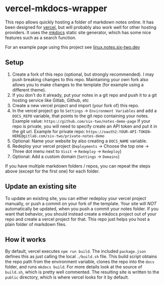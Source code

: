 # vercel-mkdocs-wrapper

This repo allows quickly hosting a folder of markdown notes online.
It has been designed for [vercel](https://vercel.com/), but will probably also work well for other hosting providers.
It uses the [mkdocs](https://www.mkdocs.org/) static site generator, which has some nice features such as a search function.

For an example page using this project see [linux.notes.six-two.dev](https://linux.notes.six-two.dev/)

## Setup

1. Create a fork of this repo (optional, but strongly recommended).
   I may push breaking changes to this repo.
   Maintaining your own fork also allows you to make changes to the template (for example using a different theme).
2. If you don't do it already, put your notes in a git repo and push it to a git hosting service like Gitlab, Github, etc
3. Create a new vercel project and import (your fork of) this repo.
4. In the vercel project go to `Settings` -> `Environment Variables` and add a `DOCS_REPO` variable, that points to the git repo containing your notes. Example value: `https://github.com/six-two/notes-demo-page`
   If your repo is private, you will need to specify create an API token and put it in the git url. Example for private repo: `https://oauth2:YOUR-API-TOKEN-HERE@gitlab.com/six-two/private-notes-demo`
5. Optional: Name your website by also creating a `DOCS_NAME` variable.
6. Redeploy your vercel project (`Deployments` -> Choose the top one -> Three dot menu next to `Visit` -> `Redeploy` -> `Redeploy`)
7. Optional: Add a custom domain (`Settings` -> `Domains`)

If you have multiple markdown folders / repos, you can repeat the steps above (except for the first one) for each folder.

## Update an existing site

To update an existing site, you can either redeploy your vercel project manually, or push a commit on your fork of the template.
Your site will *NOT* automatically be updated, when you push a commit your notes folder.
If you want that behavior, you should instead create a mkdocs project out of your repo and create a vercel project for that.
This repo just helps you host a plain folder of markdown files.

## How it works

By default, vercel executes `npm run build`.
The included `package.json` defines this as just calling the local `./build.sh` file.
This build script obtains the repo path from the environment variable, clones the repo into the `docs` folder, and runs `mkdocs build`.
For more details look at the source of `build.sh`, which is pretty well commented.
The resulting site is written to the `public` directory, which is where vercel looks for it by default.
